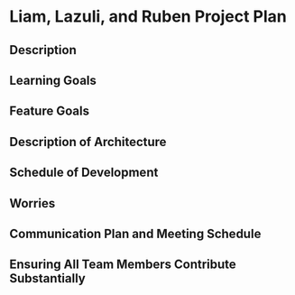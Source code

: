 # Liam, Lazuli, and Ruben Project Plan

## Description

## Learning Goals

## Feature Goals

## Description of Architecture

## Schedule of Development

## Worries

## Communication Plan and Meeting Schedule

## Ensuring All Team Members Contribute Substantially
